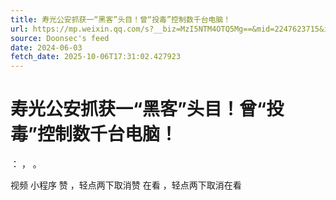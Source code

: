 ```yaml
---
title: 寿光公安抓获一“黑客”头目！曾“投毒”控制数千台电脑！
url: https://mp.weixin.qq.com/s?__biz=MzI5NTM4OTQ5Mg==&mid=2247623715&idx=4&sn=579473042d1e2b3b1aabe3aeae36548e
source: Doonsec's feed
date: 2024-06-03
fetch_date: 2025-10-06T17:31:02.427923
---
```


# 寿光公安抓获一“黑客”头目！曾“投毒”控制数千台电脑！

：
，
。

视频
小程序
赞
，轻点两下取消赞
在看
，轻点两下取消在看